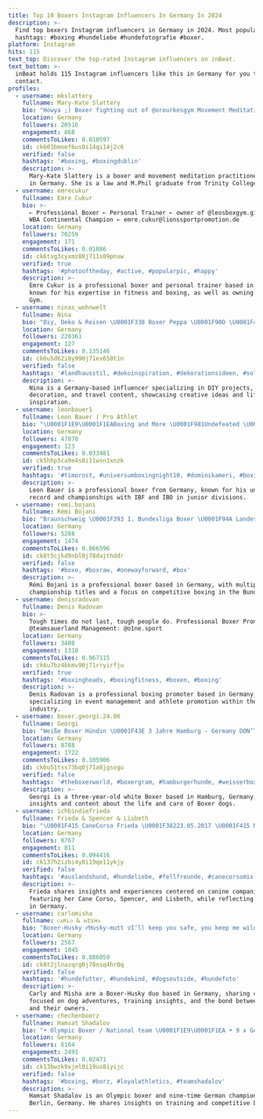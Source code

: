 ```yaml
---
title: Top 10 Boxers Instagram Influencers In Germany In 2024
description: >-
  Find top boxers Instagram influencers in Germany in 2024. Most popular
  hashtags: #boxing #hundeliebe #hundefotografie #boxer.
platform: Instagram
hits: 115
text_top: Discover the top-rated Instagram influencers on inBeat.
text_bottom: >-
  inBeat holds 115 Instagram influencers like this in Germany for you to
  contact.
profiles:
  - username: mkslattery
    fullname: Mary-Kate Slattery
    bio: "Howya ;) Boxer fighting out of @orourkesgym Movement Meditations \U0001F54A Law and M.Phil grad @trinitycollegedublin Collabs @thecollaborationsagency \U0001F90D"
    location: Germany
    followers: 20516
    engagement: 868
    commentsToLikes: 0.010597
    id: ck601bmoef6us0i14qi14j2c6
    verified: false
    hashtags: '#boxing, #boxingdublin'
    description: >-
      Mary-Kate Slattery is a boxer and movement meditation practitioner based
      in Germany. She is a law and M.Phil graduate from Trinity College Dublin.
  - username: emrecukur
    fullname: Emre Cukur
    bio: >-
      ➸ Professional Boxer ➸ Personal Trainer ➸ owner of @leosboxgym.giesing ➸
      WBA Continental Champion ➸ emre.cukur@lionssportpromotion.de
    location: Germany
    followers: 70259
    engagement: 171
    commentsToLikes: 0.01086
    id: ck6txg3cyxmz80j711s09pnuw
    verified: true
    hashtags: '#photooftheday, #active, #popularpic, #happy'
    description: >-
      Emre Cukur is a professional boxer and personal trainer based in Germany,
      known for his expertise in fitness and boxing, as well as owning Leo's Box
      Gym.
  - username: ninas_wohnwelt
    fullname: Nina
    bio: "Diy, Deko & Reisen \U0001F338 Boxer Peppa \U0001F90D \U0001F4E9 ninas_wohnwelt@gmx.de 30% Rabatt auf alle Nagelfolien mit dem Code \"NINASWOHNWELT\" bei Manifix \U0001F90D"
    location: Germany
    followers: 220361
    engagement: 127
    commentsToLikes: 0.135146
    id: ck6u5d62i8y990j71ex650t1n
    verified: false
    hashtags: '#landhausstil, #dekoinspiration, #dekorationsideen, #solebich'
    description: >-
      Nina is a Germany-based influencer specializing in DIY projects, home
      decoration, and travel content, showcasing creative ideas and lifestyle
      inspiration.
  - username: leonbauer1
    fullname: Leon Bauer | Pro Athlet
    bio: "\U0001F1E9\U0001F1EABoxing and More \U0001F981Undefeated \U0001F94AIBF & IBO Jr. \U0001F680 @universumboxing Boxer geschäftliche Anfragen : Kontakt@leon-bauer.com"
    location: Germany
    followers: 47870
    engagement: 123
    commentsToLikes: 0.033481
    id: ck5hhp5ca9e4s0i11wsn1xnzk
    verified: true
    hashtags: '#timorost, #universumboxingnight10, #dominikameri, #boxing'
    description: >-
      Leon Bauer is a professional boxer from Germany, known for his undefeated
      record and championships with IBF and IBO in junior divisions.
  - username: remi.bojani
    fullname: Rémi Bojani
    bio: "Braunschweig \U0001F393 1. Bundesliga Boxer \U0001F94A Landesmeister 2012, 2013, 2018, 2019, 2020\U0001F947 Privater Account: @remi_b96"
    location: Germany
    followers: 5288
    engagement: 1474
    commentsToLikes: 0.066596
    id: ck8t5cjkd9nbl0j78dajthddr
    verified: false
    hashtags: '#boxe, #boxraw, #onewayforward, #box'
    description: >-
      Rémi Bojani is a professional boxer based in Germany, with multiple state
      championship titles and a focus on competitive boxing in the Bundesliga.
  - username: denisradovan
    fullname: Denis Radovan
    bio: >-
      Tough times do not last, tough people do. Professional Boxer Promoter:
      @teamsauerland Management: @o1ne.sport
    location: Germany
    followers: 3408
    engagement: 1310
    commentsToLikes: 0.067115
    id: ck6u7bz4bkmv90j71rryirfju
    verified: true
    hashtags: '#boxingheads, #boxingfitness, #boxen, #boxing'
    description: >-
      Denis Radovan is a professional boxing promoter based in Germany,
      specializing in event management and athlete promotion within the boxing
      industry.
  - username: boxer.georgi.24.06
    fullname: Georgi
    bio: "Weiße Boxer Hündin \U0001F43E 3 Jahre Hamburg - Germany DON’T FOLLOW TO UNFOLLOW #boxerdog #weisserboxer #whiteboxer #deutscherboxer"
    location: Germany
    followers: 8788
    engagement: 1722
    commentsToLikes: 0.105906
    id: ck6u51tss73bq0j71a8jgsvgu
    verified: false
    hashtags: '#theboxerworld, #boxergram, #hamburgerhunde, #weisserboxer'
    description: >-
      Georgi is a three-year-old white Boxer based in Hamburg, Germany, sharing
      insights and content about the life and care of Boxer dogs.
  - username: ichbindiefrieda
    fullname: Frieda & Spencer & Lisbeth
    bio: "\U0001F415 CaneCorso Frieda \U0001F38223.05.2017 \U0001F415 Mix-Bruder Spencer \U0001F382 01.04.2010 \U0001F415CaneCorso/Boxer Lisbeth \U0001F38205.04.2021 \U0001F3E1Aus dem Ruhrpott \U0001F4DDHier schreibe ich-die Frieda"
    location: Germany
    followers: 8767
    engagement: 811
    commentsToLikes: 0.094416
    id: ck137h2izbi4y0i19qe11ykjy
    verified: false
    hashtags: '#auslandshund, #hundeliebe, #fellfreunde, #canecorsomix'
    description: >-
      Frieda shares insights and experiences centered on canine companionship,
      featuring her Cane Corso, Spencer, and Lisbeth, while reflecting her life
      in Germany.
  - username: carlomisha
    fullname: ᴄᴀʀʟᴏ & ᴍɪsʜᴀ
    bio: "Boxer-Husky ♂Husky-mutt ♀I‘ll keep you safe, you keep me wild \U0001F43E . ↟ Two half Huskys are almost one ↟ A clown and his queen of hearts ↟ NRW | Germany"
    location: Germany
    followers: 2567
    engagement: 1845
    commentsToLikes: 0.086059
    id: ck8t2jlnazqrg0j78nsq4hr0q
    verified: false
    hashtags: '#hundefutter, #hundekind, #dogsoutside, #hundefoto'
    description: >-
      Carly and Misha are a Boxer-Husky duo based in Germany, sharing content
      focused on dog adventures, training insights, and the bond between pets
      and their owners.
  - username: chechenboorz
    fullname: Hamsat Shadalov
    bio: "• Olympic Boxer / National team \U0001F1E9\U0001F1EA • 9 x German Champion\U0001F947 • Berlin City\U0001F4CD • 22"
    location: Germany
    followers: 6164
    engagement: 2491
    commentsToLikes: 0.02471
    id: ck13bwzk9xjml0i19us8iyijc
    verified: false
    hashtags: '#boxing, #borz, #loyalathletics, #teamshadalov'
    description: >-
      Hamsat Shadalov is an Olympic boxer and nine-time German champion based in
      Berlin, Germany. He shares insights on training and competitive boxing.
---
```


